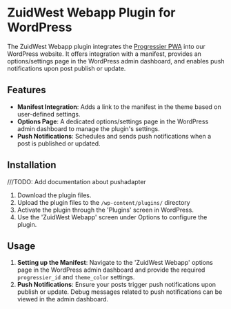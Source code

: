 # ZuidWest Webapp Plugin for WordPress

The ZuidWest Webapp plugin integrates the [Progressier PWA](https://progressier.com/) into our WordPress website. It offers integration with a manifest, provides an options/settings page in the WordPress admin dashboard, and enables push notifications upon post publish or update.

## Features

- **Manifest Integration**: Adds a link to the manifest in the theme based on user-defined settings.
- **Options Page**: A dedicated options/settings page in the WordPress admin dashboard to manage the plugin's settings.
- **Push Notifications**: Schedules and sends push notifications when a post is published or updated.

## Installation

///TODO: Add documentation about pushadapter

1. Download the plugin files.
2. Upload the plugin files to the `/wp-content/plugins/` directory
3. Activate the plugin through the 'Plugins' screen in WordPress.
4. Use the 'ZuidWest Webapp' screen under Options to configure the plugin.

## Usage

1. **Setting up the Manifest**: Navigate to the 'ZuidWest Webapp' options page in the WordPress admin dashboard and provide the required `progressier_id` and `theme_color` settings.
2. **Push Notifications**: Ensure your posts trigger push notifications upon publish or update. Debug messages related to push notifications can be viewed in the admin dashboard.
